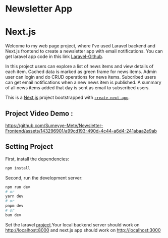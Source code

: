 # Newsletter App 

# Next.js

Welcome to my web page project, where I've used Laravel backend and Next.js frontend to create a newsletter app with email notifications. You can get laravel app code in this link [Laravel-Github](https://github.com/Sumeyye-Mete/Newsletter-Backend.git). 

In this project users can  explore a list of news items and view details of each item. Cached data is marked as green frame for news items. Admin user can login and do CRUD operations for news items. Subcribed users can get email notifications when a new news item is published. A summary of all news items added that day is sent as email to subscribed users.

This is a [Next.js](https://nextjs.org/) project bootstrapped with [`create-next-app`](https://github.com/vercel/next.js/tree/canary/packages/create-next-app).

## Project Video Demo : 

https://github.com/Sumeyye-Mete/Newsletter-Frontend/assets/143296901/a99cd193-490d-4c44-a6d4-241abaa2e9ab



## Setting Project 

First, install the dependencies:

```bash
npm install
```

Second, run the development server:

```bash
npm run dev
# or
yarn dev
# or
pnpm dev
# or
bun dev
```

Set the laravel [project](https://github.com/Sumeyye-Mete/Newsletter-Backend.git).Your local backend server should work on [http://localhost:8000](http://localhost:8000) and next.js app should work on [http://localhost:3000](http://localhost:3000) 
